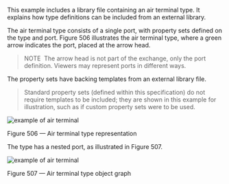 ﻿
This example includes a library file containing an air terminal type. It explains how type definitions can be included from an external library. 




The air terminal type consists of a single port, with property sets defined on the type and port. Figure 506 illustrates the air 
terminal type, where a green arrow indicates the port, placed at the arrow head.




> 
>  NOTE  The arrow head is not part of the exchange, only the port definition. Viewers may represent ports in different ways.
> 



 The property sets have backing templates from an external library file.




> 
>  Standard property sets (defined within this specification) do not require templates to be included; they are
>  shown in this example for illustration, such as if custom property sets were to be used.
> 


![example of air terminal](../../figures/examples/building_service_element_air-terminal-3.png)

Figure 506 — Air terminal type representation



 The type has a nested port, as illustrated in Figure 507.



![example of air terminal](../../figures/examples/building_service_element_air-terminal-4.png)

Figure 507 — Air terminal type object graph



